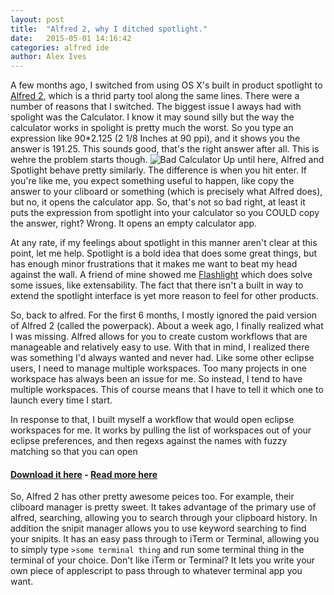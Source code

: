 ```yaml
---
layout: post
title:  "Alfred 2, why I ditched spotlight."
date:   2015-05-01 14:16:42
categories: alfred ide
author: Alex Ives
---
```


A few months ago, I switched from using OS X's built in product spotlight to [Alfred 2](http://www.alfredapp.com/), which is a thrid party tool along the same lines. There were a number of reasons that I switched. The biggest issue I aways had with spolight was the Calculator. I know it may sound silly but the way the calculator works in spolight is pretty much the worst. So you type an expression like 90*2.125 (2 1/8 Inches at 90 ppi), and it shows you the answer is 191.25. This sounds good, that's the right answer after all. This is wehre the problem starts though. ![Bad Calculator]({{site.baseurl}}/images/spotlight/spotlight-caclulator.png)  Up until here, Alfred and Spotlight behave pretty similarly. The difference is when you hit enter. If you're like me, you expect something useful to happen, like copy the answer to your cliboard or something (which is precisely what Alfred does), but no, it opens the calculator app. So, that's not so bad right, at least it puts the expression from spotlight into your calculator so you COULD copy the answer, right? Wrong. It opens an empty calculator app.

At any rate, if my feelings about spotlight in this manner aren't clear at this point, let me help. Spotlight is a bold idea that does some great things, but has enough minor frustrations that it makes me want to beat my head against the wall. A friend of mine showed me [Flashlight](https://github.com/nate-parrott/Flashlight) which does solve some issues, like extensability. The fact that there isn't a built in way to extend the spotlight interface is yet more reason to feel for other products.

So, back to alfred. For the first 6 months, I mostly ignored the paid version of Alfred 2 (called the powerpack). About a week ago, I finally realized what I was missing. Alfred allows for you to create custom workflows that are manageable and relatively easy to use. With that in mind, I realized there was something I'd always wanted and never had. Like some other eclipse users, I need to manage multiple workspaces. Too many projects in one workspace has always been an issue for me. So instead, I tend to have multiple workspaces. This of course means that I have to tell it which one to launch every time I start.

In response to that, I built myself a workflow that would open eclipse workspaces for me. It works by pulling the list of workspaces out of your eclipse preferences, and then regexs against the names with fuzzy matching so that you can open 

#### [Download it here]({{site.baseurl}}/files/Eclipse.alfredworkflow) - [Read more here]({{site.baseurl}}/alfred/ide/2015/01/03/eclipse-workspace-alfred/)

So, Alfred 2 has other pretty awesome peices too. For example, their cliboard manager is pretty sweet. It takes advantage of the primary use of alfred, searching, allowing you to search through your clipboard history. In addition the snipit manager allows you to use keyword searching to find your snipits. It has an easy pass through to iTerm or Terminal, allowing you to simply type `>some terminal thing` and run some terminal thing in the terminal of your choice. Don't like iTerm or Terminal? It lets you write your own piece of applescript to pass through to whatever terminal app you want.